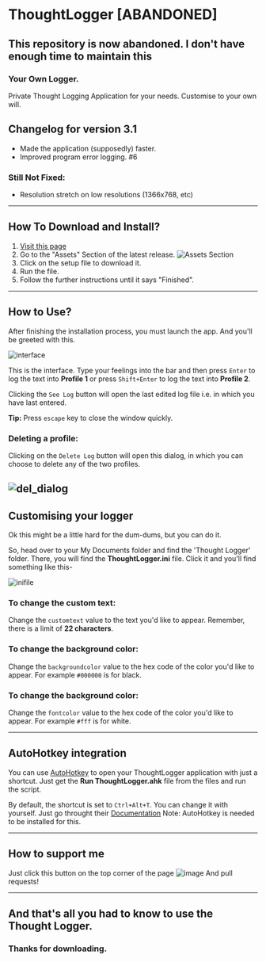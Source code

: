 # ThoughtLogger [ABANDONED]
## This repository is now abandoned. I don't have enough time to maintain this

### Your Own Logger.

Private Thought Logging Application for your needs. Customise to your own will.

## Changelog for version 3.1

 - Made the application (supposedly) faster.
 - Improved program error logging. #6 
 
### Still Not Fixed:

- Resolution stretch on low resolutions (1366x768, etc)
---
## How To Download and Install?

1. [Visit this page](https://github.com/moiSentineL/Thought-Logger/releases)
2. Go to the "Assets" Section of the latest release.
![Assets Section](https://user-images.githubusercontent.com/68242099/134801722-ea27157d-d770-4f1a-99de-26d85b7afd43.png "Assets Section")
3. Click on the setup file to download it.
4. Run the file.
5. Follow the further instructions until it says "Finished".
---
## How to Use?

After finishing the installation process, you must launch the app. And you'll be greeted with this.

![interface](https://user-images.githubusercontent.com/68242099/137069866-9de85060-c0cf-4907-9e3d-3931f614e35f.png)

This is the interface. Type your feelings into the bar and then press `Enter` to log the text into **Profile 1** or press `Shift+Enter` to log the text into **Profile 2**.

Clicking the `See Log` button will open the last edited log file i.e. in which you have last entered. 

**Tip:** Press `escape` key to close the window quickly.

### Deleting a profile:
Clicking on the `Delete Log` button will open this dialog, in which you can choose to delete any of the two profiles.

![del_dialog](https://user-images.githubusercontent.com/68242099/137070237-bb6245e3-33fb-4d22-b13e-0cb564343fde.png)
---
## Customising your logger

Ok this might be a little hard for the dum-dums, but you can do it.

So, head over to your My Documents folder and find the 'Thought Logger' folder. There, you will find the **ThoughtLogger.ini** file.
Click it and you'll find something like this-

![inifile](https://user-images.githubusercontent.com/68242099/135040471-4d9fd50b-72d3-4696-baac-9490145b5b62.png ".ini file")

### To change the custom text:
Change the `customtext` value to the text you'd like to appear. Remember, there is a limit of **22 characters**.

### To change the background color:
Change the `backgroundcolor` value to the hex code of the color you'd like to appear. For example `#000000` is for black.

### To change the background color:
Change the `fontcolor` value to the hex code of the color you'd like to appear. For example `#fff` is for white.

---
## AutoHotkey integration

You can use [AutoHotkey](https://www.autohotkey.com/) to open your ThoughtLogger application with just a shortcut. Just get the **Run ThoughtLogger.ahk** file from the files and run the script.

By default, the shortcut is set to `Ctrl+Alt+T`. You can change it with yourself. Just go throught their [Documentation](https://www.autohotkey.com/docs/Program.htm)
Note: AutoHotkey is needed to be installed for this.

---
## How to support me

Just click this button on the top corner of the page ![image](https://user-images.githubusercontent.com/68242099/134804582-5936dece-ee1f-4bf0-b32b-f517322b2857.png "star button")
And pull requests!

---
## And that's all you had to know to use the Thought Logger.
### Thanks for downloading.






